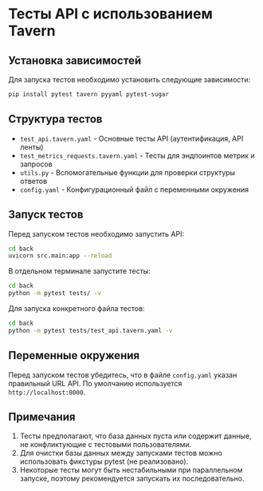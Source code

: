 # Тесты API с использованием Tavern

## Установка зависимостей

Для запуска тестов необходимо установить следующие зависимости:

```bash
pip install pytest tavern pyyaml pytest-sugar
```

## Структура тестов

- `test_api.tavern.yaml` - Основные тесты API (аутентификация, API ленты)
- `test_metrics_requests.tavern.yaml` - Тесты для эндпоинтов метрик и запросов
- `utils.py` - Вспомогательные функции для проверки структуры ответов
- `config.yaml` - Конфигурационный файл с переменными окружения

## Запуск тестов

Перед запуском тестов необходимо запустить API:

```bash
cd back
uvicorn src.main:app --reload
```

В отдельном терминале запустите тесты:

```bash
cd back
python -m pytest tests/ -v
```

Для запуска конкретного файла тестов:

```bash
cd back
python -m pytest tests/test_api.tavern.yaml -v
```

## Переменные окружения

Перед запуском тестов убедитесь, что в файле `config.yaml` указан правильный URL API.
По умолчанию используется `http://localhost:8000`.

## Примечания

1. Тесты предполагают, что база данных пуста или содержит данные, не конфликтующие с тестовыми пользователями.
2. Для очистки базы данных между запусками тестов можно использовать фикстуры pytest (не реализовано).
3. Некоторые тесты могут быть нестабильными при параллельном запуске, поэтому рекомендуется запускать их последовательно. 